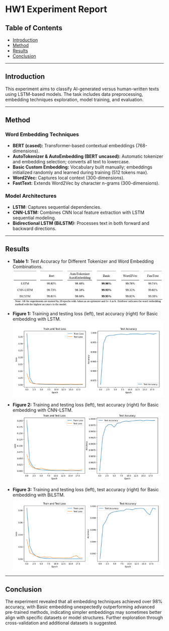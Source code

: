 # HW1 Experiment Report

## Table of Contents
- [Introduction](#introduction)
- [Method](#method)
- [Results](#results)
- [Conclusion](#conclusion)

---

## Introduction
This experiment aims to classify AI-generated versus human-written texts using LSTM-based models. The task includes data preprocessing, embedding techniques exploration, model training, and evaluation.

---

## Method
### Word Embedding Techniques
- **BERT (cased):** Transformer-based contextual embeddings (768-dimensions).
- **AutoTokenizer & AutoEmbedding (BERT uncased):** Automatic tokenizer and embedding selection; converts all text to lowercase.
- **Basic Custom Embedding:** Vocabulary built manually; embeddings initialized randomly and learned during training (512 tokens max).
- **Word2Vec:** Captures local context (300-dimensions).
- **FastText:** Extends Word2Vec by character n-grams (300-dimensions).

### Model Architectures
- **LSTM:** Captures sequential dependencies.
- **CNN-LSTM:** Combines CNN local feature extraction with LSTM sequential modeling.
- **Bidirectional LSTM (BiLSTM):** Processes text in both forward and backward directions.

---

## Results
- **Table 1:** Test Accuracy for Different Tokenizer and Word Embedding Combinations. 
![Test Accuracy Table](https://github.com/kailee0422/RNN-Transformer/blob/main/HW1/picture/Table1.png)

- **Figure 1:** Training and testing loss (left), test accuracy (right) for Basic embedding with LSTM.  
![Figure 1](https://github.com/kailee0422/RNN-Transformer/blob/main/HW1/picture/Figure1.png)

- **Figure 2:** Training and testing loss (left), test accuracy (right) for Basic embedding with CNN-LSTM.  
![Figure 2](https://github.com/kailee0422/RNN-Transformer/blob/main/HW1/picture/Figure2.png)

- **Figure 3:** Training and testing loss (left), test accuracy (right) for Basic embedding with BiLSTM.  
![Figure 3](https://github.com/kailee0422/RNN-Transformer/blob/main/HW1/picture/Figure3.png)

---

## Conclusion
The experiment revealed that all embedding techniques achieved over 98% accuracy, with Basic embedding unexpectedly outperforming advanced pre-trained methods, indicating simpler embeddings may sometimes better align with specific datasets or model structures. Further exploration through cross-validation and additional datasets is suggested.

